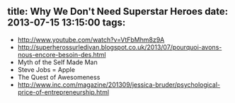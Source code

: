 title: Why We Don't Need Superstar Heroes
date: 2013-07-15 13:15:00
tags:
---

* http://www.youtube.com/watch?v=VtFbMhm8z9A
* http://superherossurledivan.blogspot.co.uk/2013/07/pourquoi-avons-nous-encore-besoin-des.html
* Myth of the Self Made Man
* Steve Jobs = Apple
* The Quest of Awesomeness
* http://www.inc.com/magazine/201309/jessica-bruder/psychological-price-of-entrepreneurship.html

